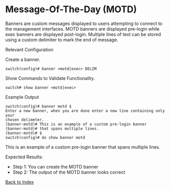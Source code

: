 # Message-Of-The-Day (MOTD)

Banners are custom messages displayed to users attempting to connect to the management interfaces. MOTD banners are displayed pre-login while exec banners are displayed post-login. Multiple lines of text can be stored using 
a custom delimiter to mark the end of message. 

Relevant Configuration 

Create a banner.

```
switch(config)# banner <motd|exec> DELIM
```

Show Commands to Validate Functionality. 

```
switch# show banner <motd|exec>
```

Example Output 

```
switch(config)# banner motd $
Enter a new banner, when you are done enter a new line containing only your
chosen delimeter.
(banner-motd)# This is an example of a custom pre-login banner
(banner-motd)# that spans multiple lines.
(banner-motd)# $
switch(config)# do show banner motd
```

This is an example of a custom pre-login banner
that spans multiple lines.


Expected Results: 

* Step 1: You can create the MOTD banner
* Step 2: The output of the MOTD banner looks correct 


[Back to Index](#index)
